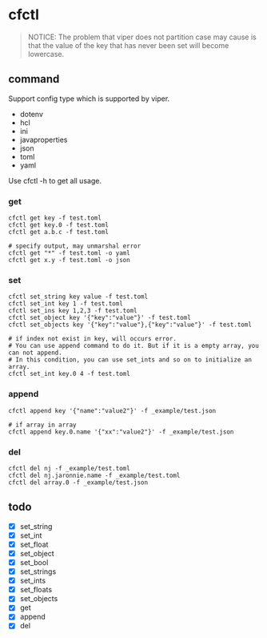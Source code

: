 # cfctl

> NOTICE: The problem that viper does not partition case may cause is that the value of the key that has never been set will become lowercase.

## command

Support config type which is supported by viper.

* dotenv
* hcl
* ini
* javaproperties
* json
* toml
* yaml

Use cfctl -h to get all usage.

### get

```shell
cfctl get key -f test.toml
cfctl get key.0 -f test.toml
cfctl get a.b.c -f test.toml

# specify output, may unmarshal error
cfctl get "*" -f test.toml -o yaml
cfctl get x.y -f test.toml -o json
```

### set

```shell
cfctl set_string key value -f test.toml
cfctl set_int key 1 -f test.toml
cfctl set_ins key 1,2,3 -f test.toml
cfctl set_object key '{"key":"value"}' -f test.toml
cfctl set_objects key '{"key":"value"},{"key":"value"}' -f test.toml

# if index not exist in key, will occurs error.
# You can use append command to do it. But if it is a empty array, you can not append.
# In this condition, you can use set_ints and so on to initialize an array.
cfctl set_int key.0 4 -f test.toml
```

### append

```shell
cfctl append key '{"name":"value2"}' -f _example/test.json

# if array in array
cfctl append key.0.name '{"xx":"value2"}' -f _example/test.json
```

### del

```shell
cfctl del nj -f _example/test.toml
cfctl del nj.jaronnie.name -f _example/test.toml
cfctl del array.0 -f _example/test.json
```

## todo
- [x] set_string
- [x] set_int
- [x] set_float
- [x] set_object
- [x] set_bool
- [x] set_strings
- [x] set_ints
- [x] set_floats
- [x] set_objects
- [x] get
- [x] append
- [x] del